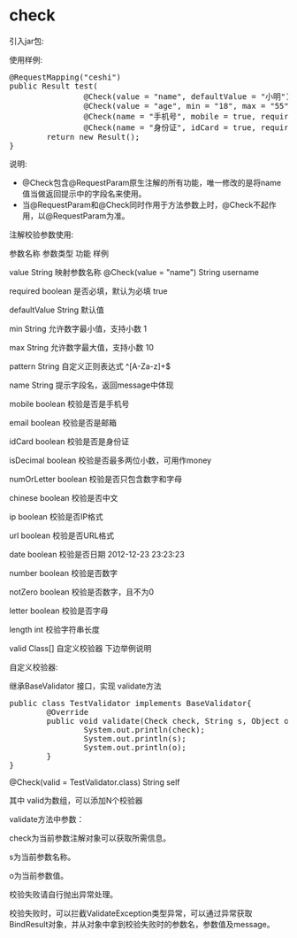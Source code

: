 # check
引入jar包:

使用样例:

<pre>
@RequestMapping("ceshi")
public Result test(
                @Check(value = "name", defaultValue = "小明") String username,
                @Check(value = "age", min = "18", max = "55") int age,
                @Check(name = "手机号", mobile = true, required = false) String mobile,
                @Check(name = "身份证", idCard = true, required = false) String card) {
        return new Result();
}
</pre>
说明:
* @Check包含@RequestParam原生注解的所有功能，唯一修改的是将name值当做返回提示中的字段名来使用。
* 当@RequestParam和@Check同时作用于方法参数上时，@Check不起作用，以@RequestParam为准。

注解校验参数使用:

参数名称	参数类型	功能	样例

value	String	映射参数名称	@Check(value = "name") String username

required	boolean	是否必填，默认为必填	true


defaultValue	String	默认值	

min	String	允许数字最小值，支持小数	1

max	String	允许数字最大值，支持小数	10

pattern	String	自定义正则表达式	^[A-Za-z]+$

name	String	提示字段名，返回message中体现	

mobile	boolean	校验是否是手机号	

email	boolean	校验是否是邮箱	

idCard	boolean	校验是否是身份证	

isDecimal	boolean	校验是否最多两位小数，可用作money	

numOrLetter	boolean	校验是否只包含数字和字母	

chinese	boolean	校验是否中文	

ip	boolean	校验是否IP格式	

url	boolean	校验是否URL格式	

date	boolean	校验是否日期 2012-12-23 23:23:23	

number	boolean	校验是否数字	

notZero	boolean	校验是否数字，且不为0	

letter	boolean	校验是否字母	

length	int	校验字符串长度	

valid	Class[]	自定义校验器	下边举例说明

自定义校验器:

继承BaseValidator 接口，实现 validate方法
<pre>public class TestValidator implements BaseValidator{
        @Override
        public void validate(Check check, String s, Object o) {
                System.out.println(check);
                System.out.println(s);
                System.out.println(o);
        }
}
</pre>
@Check(valid = TestValidator.class) String self

其中   valid为数组，可以添加N个校验器

validate方法中参数：

check为当前参数注解对象可以获取所需信息。

s为当前参数名称。

o为当前参数值。

校验失败请自行抛出异常处理。

校验失败时，可以拦截ValidateException类型异常，可以通过异常获取BindResult对象，并从对象中拿到校验失败时的参数名，参数值及message。





